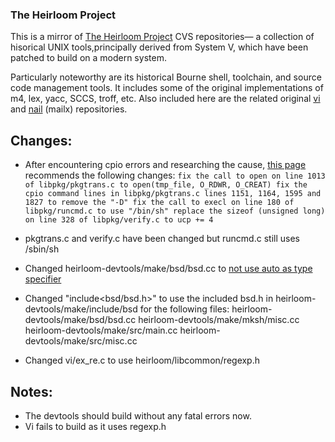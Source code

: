 ### The Heirloom Project

This is a mirror of [The Heirloom Project](http://heirloom.sourceforge.net) CVS repositories— a collection 
of hisorical UNIX tools,principally derived from System V, which have been patched to build on a modern system.

Particularly noteworthy are its historical Bourne shell, toolchain, and source code management tools. It includes 
some of the original implementations of m4, lex, yacc, SCCS, troff, etc. Also included here are the related 
original [vi](http://ex-vi.sourceforge.net)  and [nail](http://heirloom.sourceforge.net/mailx.html) (mailx) 
repositories.

## Changes:
* After encountering cpio errors and researching the cause, [this page](https://www.virtualbox.org/wiki/SolarisCrossCompiler) 
recommends the following changes:
`fix the call to open on line 1013 of libpkg/pkgtrans.c to open(tmp_file, O_RDWR, O_CREAT)
fix the cpio command lines in libpkg/pkgtrans.c lines 1151, 1164, 1595 and 1827 to remove the "-D"
fix the call to execl on line 180 of libpkg/runcmd.c to use "/bin/sh"
replace the sizeof (unsigned long) on line 328 of libpkg/verify.c to ucp += 4`

* pkgtrans.c and verify.c have been changed but runcmd.c still uses /sbin/sh

* Changed heirloom-devtools/make/bsd/bsd.cc to [not use auto as type specifier](https://www.illumos.org/rb/r/353/diff/1?expand=1#0)
* Changed "include<bsd/bsd.h>" to use the included bsd.h in heirloom-devtools/make/include/bsd for the following files:
heirloom-devtools/make/bsd/bsd.cc
heirloom-devtools/make/mksh/misc.cc
heirloom-devtools/make/src/main.cc
heirloom-devtools/make/src/misc.cc
* Changed vi/ex_re.c to use heirloom/libcommon/regexp.h

## Notes:
* The devtools should build without any fatal errors now.
* Vi fails to build as it uses regexp.h
